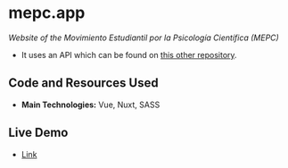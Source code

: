# mepc.app

_Website of the Movimiento Estudiantil por la Psicología Científica (MEPC)_

- It uses an API which can be found on <a href="https://github.com/francosbenitez/mepc-backend" target="_blank">this other repository</a>.

## Code and Resources Used

- **Main Technologies:** Vue, Nuxt, SASS

## Live Demo

- <a href="https://mepc.app" target="_blank">Link</a>
